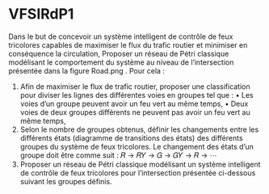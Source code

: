 # VFSIRdP1

Dans le but de concevoir un système intelligent de contrôle de feux tricolores 
capables de maximiser le flux du trafic routier et minimiser en conséquence la circulation, 
Proposer un réseau de Pétri classique modélisant le comportement du système au niveau de 
l’intersection présentée dans la figure Road.png . Pour cela :
1. Afin de maximiser le flux de trafic routier, proposer une classification pour diviser les lignes 
des différentes voies en groupes tel que :
• Les voies d’un groupe peuvent avoir un feu vert au même temps,
• Deux voies de deux groupes différents ne peuvent pas avoir un feu vert au même temps,
2. Selon le nombre de groupes obtenus, définir les changements entre les différents états 
(diagramme de transitions des états) des différents groupes du système de feux tricolores. 
Le changement des états d’un groupe doit être comme suit : 𝑅 → 𝑅𝑌 → 𝐺 → 𝐺𝑌 → 𝑅 → ⋯
3. Proposer un réseau de Pétri classique modélisant un système intelligent de contrôle de 
feux tricolores pour l’intersection présentée ci-dessous suivant les groupes définis.
